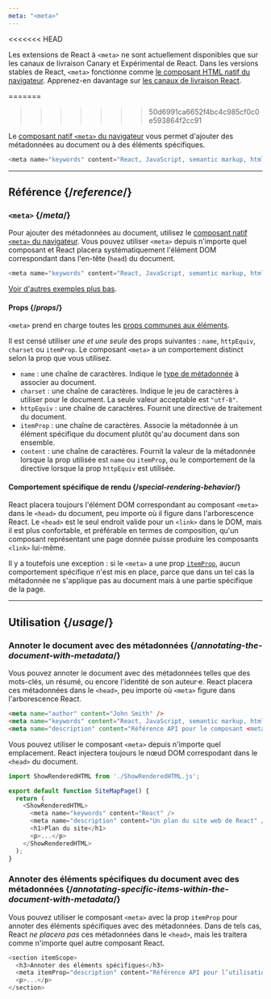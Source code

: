 ```yaml
---
meta: "<meta>"
---
```


<<<<<<< HEAD
<Canary>

Les extensions de React à `<meta>` ne sont actuellement disponibles que sur les canaux de livraison Canary et Expérimental de React. Dans les versions stables de React, `<meta>` fonctionne comme [le composant HTML natif du navigateur](/reference/react-dom/components#all-html-components). Apprenez-en davantage sur [les canaux de livraison React](/community/versioning-policy#all-release-channels).

</Canary>


=======
>>>>>>> 50d6991ca6652f4bc4c985cf0c0e593864f2cc91
<Intro>

Le [composant natif `<meta>` du navigateur](https://developer.mozilla.org/fr/docs/Web/HTML/Element/meta) vous permet d'ajouter des métadonnées au document ou à des éléments spécifiques.

```js
<meta name="keywords" content="React, JavaScript, semantic markup, html" />
```

</Intro>

<InlineToc />

---

## Référence {/*reference*/}

### `<meta>` {/*meta*/}

Pour ajouter des métadonnées au document, utilisez le [composant natif `<meta>` du navigateur](https://developer.mozilla.org/fr/docs/Web/HTML/Element/meta). Vous pouvez utiliser `<meta>` depuis n'importe quel composant et React placera systématiquement l'élément DOM correspondant dans l'en-tête (`head`) du document.

```js
<meta name="keywords" content="React, JavaScript, semantic markup, html" />
```

[Voir d'autres exemples plus bas](#usage).

#### Props {/*props*/}

`<meta>` prend en charge toutes les [props communes aux éléments](/reference/react-dom/components/common#props).

Il est censé utiliser *une et une seule* des props suivantes : `name`, `httpEquiv`, `charset` ou `itemProp`. Le composant `<meta>` a un comportement distinct selon la prop que vous utilisez.

* `name` : une chaîne de caractères. Indique le [type de métadonnée](https://developer.mozilla.org/fr/docs/Web/HTML/Element/meta/name) à associer au document. 
* `charset` : une chaîne de caractères. Indique le jeu de caractères à utiliser pour le document. La seule valeur acceptable est `"utf-8"`.
* `httpEquiv` : une chaîne de caractères. Fournit une directive de traitement du document.
* `itemProp` : une chaîne de caractères. Associe la métadonnée à un élément spécifique du document plutôt qu'au document dans son ensemble.
* `content` : une chaîne de caractères. Fournit la valeur de la métadonnée lorsque la prop utilisée est `name` ou `itemProp`, ou le comportement de la directive lorsque la prop `httpEquiv` est utilisée.

#### Comportement spécifique de rendu {/*special-rendering-behavior*/}

React placera toujours l'élément DOM correspondant au composant `<meta>` dans le `<head>` du document, peu importe où il figure dans l'arborescence React. Le `<head>` est le seul endroit valide pour un `<link>` dans le DOM, mais il est plus confortable, et préférable en termes de composition, qu'un composant représentant une page donnée puisse produire les composants `<link>` lui-même.

Il y a toutefois une exception : si le `<meta>` a une prop [`itemProp`](https://developer.mozilla.org/docs/Web/HTML/Global_attributes/itemprop), aucun comportement spécifique n'est mis en place, parce que dans un tel cas la métadonnée ne s'applique pas au document mais à une partie spécifique de la page.

---

## Utilisation {/*usage*/}

### Annoter le document avec des métadonnées {/*annotating-the-document-with-metadata*/}

Vous pouvez annoter le document avec des métadonnées telles que des mots-clés, un résumé, ou encore l'identité de son auteur·e.  React placera ces métadonnées dans le `<head>`, peu importe où `<meta>` figure dans l'arborescence React.

```html
<meta name="author" content="John Smith" />
<meta name="keywords" content="React, JavaScript, semantic markup, html" />
<meta name="description" content="Référence API pour le composant <meta> de React DOM" />
```

Vous pouvez utiliser le composant `<meta>` depuis n'importe quel emplacement. React injectera toujours le nœud DOM correspodant dans le `<head>` du document.

<SandpackWithHTMLOutput>

```js src/App.js active
import ShowRenderedHTML from './ShowRenderedHTML.js';

export default function SiteMapPage() {
  return (
    <ShowRenderedHTML>
      <meta name="keywords" content="React" />
      <meta name="description" content="Un plan du site web de React" />
      <h1>Plan du site</h1>
      <p>...</p>
    </ShowRenderedHTML>
  );
}
```

</SandpackWithHTMLOutput>

### Annoter des éléments spécifiques du document avec des métadonnées {/*annotating-specific-items-within-the-document-with-metadata*/}

Vous pouvez utiliser le composant `<meta>` avec la prop `itemProp` pour annoter des éléments spécifiques avec des métadonnées.  Dans de tels cas, React *ne placera pas* ces métadonnées dans le `<head>`, mais les traitera comme n'importe quel autre composant React.

```js
<section itemScope>
  <h3>Annoter des éléments spécifiques</h3>
  <meta itemProp="description" content="Référence API pour l’utilisation de <meta> avec itemProp" />
  <p>...</p>
</section>
```
